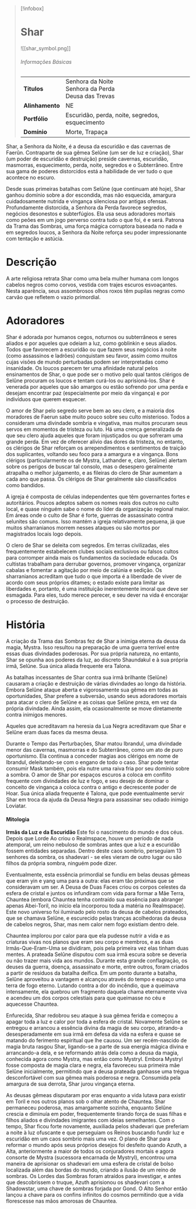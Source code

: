 > [!infobox]
> # Shar
> ![[shar_symbol.png]]
> ###### Informações Básicas
> | | |
> | ---- | ---- |
> | **Titulos** | Senhora da Noite<br/>Senhora da Perda<br/>Deusa das Trevas |
> | **Alinhamento** | NE |
> | **Portfólio** | Escuridão, perda, noite, segredos, esquecimento |
> | **Domínio** | Morte, Trapaça |

Shar, a Senhora da Noite, é a deusa da escuridão e das cavernas de Faerûn. Contraparte de sua gêmea Selûne (um ser de luz e criação), Shar (um poder de escuridão e destruição) preside cavernas, escuridão, masmorras, esquecimento, perda, noite, segredos e o Subterrâneo. Entre sua gama de poderes distorcidos está a habilidade de ver tudo o que acontece no escuro.

Desde suas primeiras batalhas com Selûne (que continuam até hoje), Shar ganhou domínio sobre a dor escondida, mas não esquecida, amargura cuidadosamente nutrida e vingança silenciosa por antigas ofensas. Profundamente distorcida, a Senhora da Perda favorece segredos, negócios desonestos e subterfúgios. Ela usa seus adoradores mortais como peões em um jogo perverso contra tudo o que foi, é e será. Patrona da Trama das Sombras, uma força mágica corruptora baseada no nada e em segredos loucos, a Senhora da Noite reforça seu poder impressionante com tentação e astúcia.

# Descrição
A arte religiosa retrata Shar como uma bela mulher humana com longos cabelos negros como corvos, vestida com trajes escuros esvoaçantes. Nesta aparência, seus assombrosos olhos roxos têm pupilas negras como carvão que refletem o vazio primordial.

# Adoradores
Shar é adorada por humanos cegos, noturnos ou subterrâneos e seres aliados e por aqueles que odeiam a luz, como goblinkin e seus aliados. Todos que favorecem a escuridão ou que fazem seus negócios à noite (como assassinos e ladrões) conquistam seu favor, assim como muitos cujas visões de mundo perturbadas podem ser interpretadas como insanidade. Os loucos parecem ter uma afinidade natural pelos ensinamentos de Shar, o que pode ser o motivo pelo qual tantos clérigos de Selûne procuram os loucos e tentam curá-los ou aprisioná-los. Shar é venerada por aqueles que são amargos ou estão sofrendo por uma perda e desejam encontrar paz (especialmente por meio da vingança) e por indivíduos que querem esquecer.

O amor de Shar pelo segredo serve bem ao seu clero, e a maioria dos moradores de Faerun sabe muito pouco sobre seu culto misterioso. Todos a consideram uma divindade sombria e vingativa, mas muitos procuram seus servos em momentos de tristeza ou luto. Há uma crença generalizada de que seu clero ajuda aqueles que foram injustiçados ou que sofreram uma grande perda. Em vez de oferecer alívio das dores da tristeza, no entanto, os clérigos de Shar reforçam os arrependimentos e sentimentos de traição dos suplicantes, voltando seu foco para a amargura e a vingança. Bons clérigos (particularmente os de Mystra, Lathander e, claro, Selûne) alertam sobre os perigos de buscar tal consolo, mas o desespero geralmente atrapalha o melhor julgamento, e as fileiras do clero de Shar aumentam a cada ano que passa. Os clérigos de Shar geralmente são classificados como bandidos.

A igreja é composta de células independentes que têm governantes fortes e autoritários. Poucos adeptos sabem os nomes reais dos outros no culto local, e quase ninguém sabe o nome do líder da organização regional maior. Em áreas onde o culto de Shar é forte, guerras de assassinato contra selunites são comuns. Isso mantém a igreja relativamente pequena, já que muitos sharranianos morrem nesses ataques ou são mortos por magistrados locais logo depois.

O clero de Shar se deleita com segredos. Em terras civilizadas, eles frequentemente estabelecem clubes sociais exclusivos ou falsos cultos para corromper ainda mais os fundamentos da sociedade educada. Os cultistas trabalham para derrubar governos, promover vingança, organizar cabalas e fomentar a agitação por meio de calúnia e sedição. Os sharranianos acreditam que tudo o que importa é a liberdade de viver de acordo com seus próprios ditames; o estado existe para limitar as liberdades e, portanto, é uma instituição inerentemente imoral que deve ser esmagada. Para eles, tudo merece perecer, e seu dever na vida é encorajar o processo de destruição.

# História
A criação da Trama das Sombras fez de Shar a inimiga eterna da deusa da magia, Mystra. Isso resultou na preparação de uma guerra terrível entre essas duas divindades poderosas. Por sua própria natureza, no entanto, Shar se opunha aos poderes da luz, ao discreto Shaundakul e à sua própria irmã, Selûne. Sua única aliada frequente era Talona.

As batalhas incessantes de Shar contra sua irmã brilhante (Selûne) causaram a criação e destruição de várias divindades ao longo da história. Embora Selûne ataque aberta e vigorosamente sua gêmea em todas as oportunidades, Shar prefere a subversão, usando seus adoradores mortais para atacar o clero de Selûne e as coisas que Selûne preza, em vez da própria divindade. Ainda assim, ela ocasionalmente se move diretamente contra inimigos menores.

Aqueles que acreditavam na heresia da Lua Negra acreditavam que Shar e Selûne eram duas faces da mesma deusa.

Durante o Tempo das Perturbações, Shar matou Ibrandul, uma divindade menor das cavernas, masmorras e do Subterrâneo, como um ato de puro oportunismo. Ela continua a conceder magias aos clérigos em nome de Ibrandul, deleitando-se com o engano de todo o caso. Shar pode tentar consumir Mask também, pois ela nutre uma raiva fria por seu domínio sobre a sombra. O amor de Shar por espaços escuros a coloca em conflito frequente com divindades de luz e fogo, e seu desejo de dominar o conceito de vingança a coloca contra o antigo e decrescente poder de Hoar. Sua única aliada frequente é Talona, ​​que pode eventualmente servir Shar em troca da ajuda da Deusa Negra para assassinar seu odiado inimigo Loviatar.

#### Mitologia
**Irmãs da Luz e da Escuridão**
Este foi o nascimento do mundo e dos céus. Depois que Lorde Ao criou o Realmspace, houve um período de nada atemporal, um reino nebuloso de sombras antes que a luz e a escuridão fossem entidades separadas. Dentro deste caos sombrio, perseguiam 13 senhores da sombra, os shadevari - se eles vieram de outro lugar ou são filhos da própria sombra, ninguém pode dizer.

Eventualmente, esta essência primordial se fundiu em belas deusas gêmeas que eram yin e yang uma para a outra: elas eram tão próximas que se consideravam um ser. A Deusa de Duas Faces criou os corpos celestes da esfera de cristal e juntos os infundiram com vida para formar a Mãe Terra, Chauntea (embora Chauntea tenha contraído sua essência para abranger apenas Abei-Toril, no início ela incorporou toda a matéria no Realmspace). Este novo universo foi iluminado pelo rosto da deusa de cabelos prateados, que se chamava Selûne, e escurecido pelas tranças acolhedoras da deusa de cabelos negros, Shar, mas nem calor nem fogo existiam dentro dele.

Chauntea implorou por calor para que ela pudesse nutrir a vida e as criaturas vivas nos planos que eram seu corpo e membros, e as duas Irmãs-Que-Eram-Uma se dividiram, pois pela primeira vez elas tinham duas mentes. A prateada Selûne disputou com sua irmã escura sobre se deveria ou não trazer mais vida aos mundos. Durante esta grande conflagração, os deuses da guerra, doença, assassinato e morte, entre outros, foram criados a partir de resíduos da batalha deífica. Em um ponto durante a batalha, Selûne aproveitou a vantagem e alcançou através do tempo e espaço uma terra de fogo eterno. Lutando contra a dor do incêndio, que a queimava intensamente, ela quebrou um fragmento daquela chama eternamente viva e acendeu um dos corpos celestiais para que queimasse no céu e aquecesse Chauntea.

Enfurecida, Shar redobrou seu ataque à sua gêmea ferida e começou a apagar toda a luz e calor por toda a esfera de cristal. Novamente Selûne se entregou e arrancou a essência divina da magia de seu corpo, atirando-a desesperadamente em sua irmã em defesa da vida na esfera e quase se matando do ferimento espiritual que lhe causou. Um ser recém-nascido de magia bruta rasgou Shar, ligando-se a parte de sua energia mágica divina e arrancando-a dela, e se reformando atrás dela como a deusa da magia, conhecida agora como Mystra, mas então como Mystryl. Embora Mystryl fosse composta de magia clara e negra, ela favoreceu sua primeira mãe Selûne inicialmente, permitindo que a deusa prateada ganhasse uma trégua desconfortável com sua gêmea mais poderosa e negra. Consumida pela amargura de sua derrota, Shar jurou vingança eterna.

As deusas gêmeas disputaram por eras enquanto a vida lutava para existir em Toril e nos outros planos sob o olhar atento de Chauntea. Shar permaneceu poderosa, mas amargamente sozinha, enquanto Selûne crescia e diminuía em poder, frequentemente tirando força de suas filhas e filhos aliados e divindades imigrantes com ideias semelhantes. Com o tempo, Shar ficou forte novamente, auxiliada pelos shadevari que preferiam a noite à luz ofuscante e que perseguiam os Reinos buscando fundir luz e escuridão em um caos sombrio mais uma vez. O plano de Shar para reformar o mundo após seus próprios desejos foi desfeito quando Azuth, a Alta, anteriormente a maior de todos os conjuradores mortais e agora consorte de Mystra (sucessora encarnada de Mystryl), encontrou uma maneira de aprisionar os shadevari em uma esfera de cristal de bolso localizada além das bordas do mundo, criando a ilusão de um reino de sombras. Os Lordes das Sombras foram atraídos para investigar, e antes que descobrissem o truque, Azuth aprisionou os shadevari com a Shadowstar, uma chave de sombras forjada por Gond. O Alto Senhor então lançou a chave para os confins infinitos do cosmos permitindo que a vida florescesse nas mãos amorosas de Chauntea.